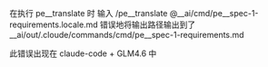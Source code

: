 
在执行 pe__translate 时
输入 /pe__translate @__ai/cmd/pe__spec-1-requirements.locale.md
错误地将输出路径输出到了 __ai/out/.cloude/commands/cmd/pe__spec-1-requirements.md

此错误出现在 claude-code + GLM4.6 中
